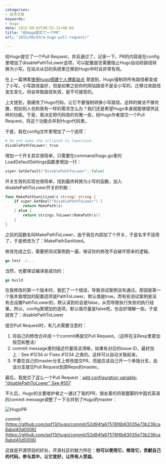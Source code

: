 ```yaml
---
categories:
- 技术文章
keywords:
- Hugo
date: 2015-09-03T08:55:31+08:00
title: "给Hugo提交了一个PR"
url: "2015/09/03/a-hugo-pull-request/"

---
```


给Hugo提交了一个Pull Request，并且通过了，记录一下。PR的内容是在config里增加了disablePathToLower选项，可以配置是否需要阻止Hugo自动将路径转换为小写。在站点从旧的系统里迁移到Hugo中时会非常有用。

<!--more-->

在上一篇博客[使用hugo搭建个人博客站点](http://blog.coderzh.com/2015/08/29/hugo/)  里提到，Hugo强制将所有路径都变成了小写。小写路径虽好，但是如果之前你的网站路径不是全小写的，迁移过来路径发生变化，将会导致路径失效，是不可接受的。

上文提到，我硬改了Hugo代码，让它不要强制转换小写路径。这样的做法不够优雅，假如别人也和我有一样的需求怎么办？我们还是希望Hugo本身就能够提供这样的功能。于是，我决定把代码改的优雅一些，给Hugo作者提交一个Pull Request，将这个功能合并到Hugo代码里。

于是，我在config文件里增加了一个选项：

```python
# Do not make the url/path to lowercase
disablePathToLower: true 
```

 增加一个开关其实很简单，只需要在command/hugo.go里的LoadDefaultSettings函数里增加一行：

```go
viper.SetDefault("DisablePathToLower", false)
```

开关生效的实现也很简单，找到最终转换为小写的函数，加入disablePathToLower开关的判断：

```go
func MakePathSanitized(s string) string {
    if viper.GetBool("DisablePathToLower") {
        return MakePath(s)
    } else {
        return strings.ToLower(MakePath(s))
    }
}
```

之前的函数名叫MakePathToLower，由于我在内部加了个开关，于是名字不适用了，于是修改为了：MakePathSanitized。

修改完成之后，需要把测试案例跑一遍，保证你的修改不会破坏原来的逻辑。

```go
go test ./...
```

当然，也要保证编译是成功的：

```go
go build
```

在我修改的第一个版本时，我犯了一个错误，导致测试案例没有通过。原因是第一个版本我增加的配置选项是PathToLower，默认值是true。而有些测试案例是没有去设置PathToLower的，默认读到的会是false，从而导致执行失败的执行结果。所以，config里增加的选项，默认值尽量是false吧，也会好理解一些。于是就有了：disablePathToLower

提交Pull Request时，有几点需要注意的：

 1. 将自己的修改合并成一个commit再提交Pull Request。（这样在主Resp里更加规范和整洁）
 1. commit message里的描述尽量简洁清晰，如果有对应的issue ID，最好加上：See #1234 or Fixes #1234 之类的。这样可以自动关联起来。
 1. 不要在自己的master分支上修改提交PR，而是应该自己开一个单独分支，由该分支提交Pull Request到原Repo的master。

最后，我提交了这么一个Pull Request：[add configuration variable: "disablePathToLower" See #557](https://github.com/spf13/hugo/pull/1392)

不久后，Hugo的主要维护者之一通过了我的PR，很友善的将我蹩脚的中国式英语的commit message调整了一下合并到了Hugo的master：

![HugoPR](http://image.coderzh.com/HugoPR.png-w)

commit: [https://github.com/spf13/hugo/commit/52d94fa67578f6b63035e73b236ca8abd40d0006](https://github.com/spf13/hugo/commit/52d94fa67578f6b63035e73b236ca8abd40d0006)

这就是开源项目的好处，开源社区的魅力所在：**你可以使用它，修改它，贡献自己的代码，参与其中，让它变好，让所有人受益**。

